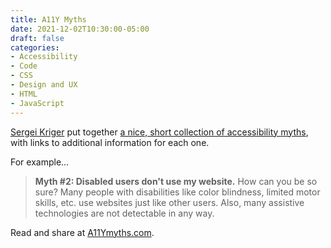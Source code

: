 ```yaml
---
title: A11Y Myths
date: 2021-12-02T10:30:00-05:00
draft: false
categories:
- Accessibility
- Code
- CSS
- Design and UX
- HTML
- JavaScript
---
```


[Sergei Kriger](https://sergeikriger.com/) put together [a nice, short collection of accessibility myths](https://a11ymyths.com/), with links to additional information for each one.

For example...

> **Myth #2: Disabled users don't use my website.** How can you be so sure? Many people with disabilities like color blindness, limited motor skills, etc. use websites just like other users. Also, many assistive technologies are not detectable in any way.

Read and share at [A11Ymyths.com](https://a11ymyths.com/).